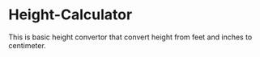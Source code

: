 # Height-Calculator
This is basic height convertor that convert height from feet and inches to centimeter.
